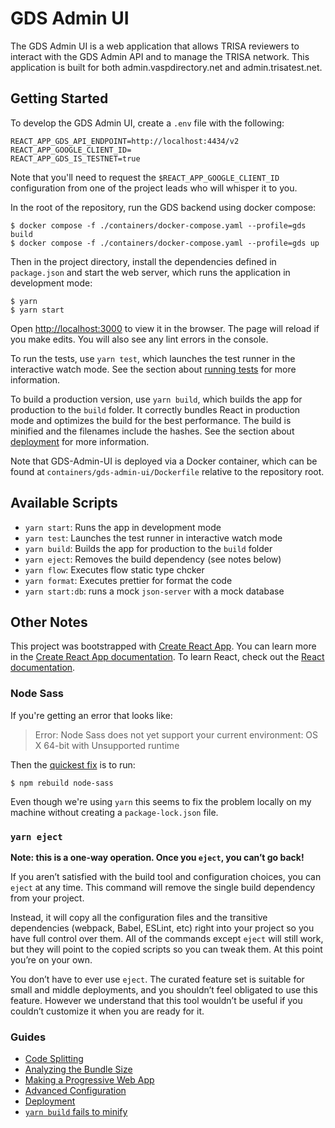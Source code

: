 # GDS Admin UI

The GDS Admin UI is a web application that allows TRISA reviewers to interact with the GDS Admin API and to manage the TRISA network. This application is built for both admin.vaspdirectory.net and admin.trisatest.net.

## Getting Started

To develop the GDS Admin UI, create a `.env` file with the following:

```
REACT_APP_GDS_API_ENDPOINT=http://localhost:4434/v2
REACT_APP_GOOGLE_CLIENT_ID=
REACT_APP_GDS_IS_TESTNET=true
```

Note that you'll need to request the `$REACT_APP_GOOGLE_CLIENT_ID` configuration from one of the project leads who will whisper it to you.

In the root of the repository, run the GDS backend using docker compose:

```
$ docker compose -f ./containers/docker-compose.yaml --profile=gds build
$ docker compose -f ./containers/docker-compose.yaml --profile=gds up
```

Then in the project directory, install the dependencies defined in `package.json` and start the web server, which runs the application in development mode:

```
$ yarn
$ yarn start
```

Open [http://localhost:3000](http://localhost:3000) to view it in the browser. The page will reload if you make edits. You will also see any lint errors in the console.

To run the tests, use `yarn test`, which launches the test runner in the interactive watch mode. See the section about [running tests](https://facebook.github.io/create-react-app/docs/running-tests) for more information.

To build a production version, use `yarn build`, which builds the app for production to the `build` folder. It correctly bundles React in production mode and optimizes the build for the best performance. The build is minified and the filenames include the hashes. See the section about [deployment](https://facebook.github.io/create-react-app/docs/deployment) for more information.

Note that GDS-Admin-UI is deployed via a Docker container, which can be found at `containers/gds-admin-ui/Dockerfile` relative to the repository root.

## Available Scripts

- `yarn start`: Runs the app in development mode
- `yarn test`: Launches the test runner in interactive watch mode
- `yarn build`: Builds the app for production to the `build` folder
- `yarn eject`: Removes the build dependency (see notes below)
- `yarn flow`: Executes flow static type chcker
- `yarn format`: Executes prettier for format the code
- `yarn start:db`: runs a mock `json-server` with a mock database

## Other Notes

This project was bootstrapped with [Create React App](https://github.com/facebook/create-react-app). You can learn more in the [Create React App documentation](https://facebook.github.io/create-react-app/docs/getting-started). To learn React, check out the [React documentation](https://reactjs.org/).

### Node Sass

If you're getting an error that looks like:

> Error: Node Sass does not yet support your current environment: OS X 64-bit with Unsupported runtime

Then the [quickest fix](https://proustibat.medium.com/how-to-fix-error-node-sass-does-not-yet-support-your-current-environment-os-x-64-bit-with-c1b3298e4af0) is to run:

```
$ npm rebuild node-sass
```

Even though we're using `yarn` this seems to fix the problem locally on my machine without creating a `package-lock.json` file.

### `yarn eject`

**Note: this is a one-way operation. Once you `eject`, you can’t go back!**

If you aren’t satisfied with the build tool and configuration choices, you can `eject` at any time. This command will remove the single build dependency from your project.

Instead, it will copy all the configuration files and the transitive dependencies (webpack, Babel, ESLint, etc) right into your project so you have full control over them. All of the commands except `eject` will still work, but they will point to the copied scripts so you can tweak them. At this point you’re on your own.

You don’t have to ever use `eject`. The curated feature set is suitable for small and middle deployments, and you shouldn’t feel obligated to use this feature. However we understand that this tool wouldn’t be useful if you couldn’t customize it when you are ready for it.

### Guides

- [Code Splitting](https://facebook.github.io/create-react-app/docs/code-splitting)
- [Analyzing the Bundle Size](https://facebook.github.io/create-react-app/docs/analyzing-the-bundle-size)
- [Making a Progressive Web App](https://facebook.github.io/create-react-app/docs/making-a-progressive-web-app)
- [Advanced Configuration](https://facebook.github.io/create-react-app/docs/advanced-configuration)
- [Deployment](https://facebook.github.io/create-react-app/docs/deployment)
- [`yarn build` fails to minify](https://facebook.github.io/create-react-app/docs/troubleshooting#npm-run-build-fails-to-minify)
